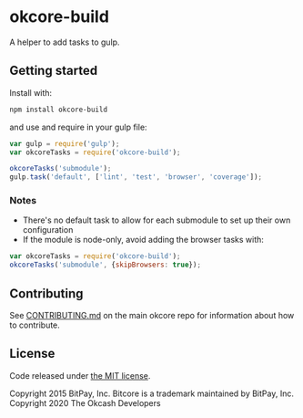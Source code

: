 # okcore-build

A helper to add tasks to gulp.

## Getting started

Install with:

```sh
npm install okcore-build
```

and use and require in your gulp file: 

```javascript
var gulp = require('gulp');
var okcoreTasks = require('okcore-build');

okcoreTasks('submodule');
gulp.task('default', ['lint', 'test', 'browser', 'coverage']);
```

### Notes

* There's no default task to allow for each submodule to set up their own configuration
* If the module is node-only, avoid adding the browser tasks with:
```javascript
var okcoreTasks = require('okcore-build');
okcoreTasks('submodule', {skipBrowsers: true});
```

## Contributing

See [CONTRIBUTING.md](https://github.com/okcashpro/okcore) on the main okcore repo for information about how to contribute.

## License

Code released under [the MIT license](https://github.com/okcashpro/okcore/blob/master/LICENSE).

Copyright 2015 BitPay, Inc. Bitcore is a trademark maintained by BitPay, Inc.
Copyright 2020 The Okcash Developers
